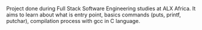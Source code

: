 Project done during Full Stack Software Engineering studies at ALX Africa. It aims to learn about what is entry point, basics commands (puts, printf, putchar), compilation process with gcc in C language.
